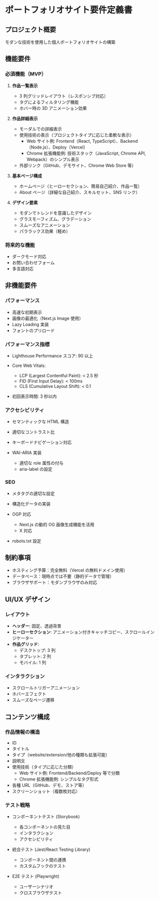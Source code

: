 # ポートフォリオサイト要件定義書

## プロジェクト概要

モダンな技術を使用した個人ポートフォリオサイトの構築

## 機能要件

### 必須機能（MVP）

1. **作品一覧表示**

   - 3 列グリッドレイアウト（レスポンシブ対応）
   - タグによるフィルタリング機能
   - ホバー時の 3D アニメーション効果

2. **作品詳細表示**

   - モーダルでの詳細表示
   - 使用技術の表示（プロジェクトタイプに応じた柔軟な表示）
     - Web サイト例: Frontend（React, TypeScript）、Backend（Node.js）、Deploy（Vercel）
     - Chrome 拡張機能例: 技術スタック（JavaScript, Chrome API, Webpack）のシンプル表示
   - 外部リンク（GitHub、デモサイト、Chrome Web Store 等）

3. **基本ページ構成**

   - ホームページ（ヒーローセクション、簡易自己紹介、作品一覧）
   - About ページ（詳細な自己紹介、スキルセット、SNS リンク）

4. **デザイン要素**
   - モダンでトレンドを意識したデザイン
   - グラスモーフィズム、グラデーション
   - スムーズなアニメーション
   - パララックス効果（軽め）

### 将来的な機能

- ダークモード対応
- お問い合わせフォーム
- 多言語対応

## 非機能要件

### パフォーマンス

- 高速な初期表示
- 画像の最適化（Next.js Image 使用）
- Lazy Loading 実装
- フォントのプリロード

### パフォーマンス指標

- Lighthouse Performance スコア: 90 以上
- Core Web Vitals:

  - LCP (Largest Contentful Paint): < 2.5 秒
  - FID (First Input Delay): < 100ms
  - CLS (Cumulative Layout Shift): < 0.1

- 初回表示時間: 3 秒以内

### アクセシビリティ

- セマンティックな HTML 構造
- 適切なコントラスト比
- キーボードナビゲーション対応

- WAI-ARIA 実装
  - 適切な role 属性の付与
  - aria-label の設定

### SEO

- メタタグの適切な設定
- 構造化データの実装

- OGP 対応

  - Next.js の動的 OG 画像生成機能を活用
  - X 対応

- robots.txt 設定

## 制約事項

- ホスティング予算：完全無料（Vercel の無料ドメイン使用）
- データベース：現時点では不要（静的データで管理）
- ブラウザサポート：モダンブラウザのみ対応

## UI/UX デザイン

### レイアウト

- **ヘッダー**: 固定、透過背景
- **ヒーローセクション**: アニメーション付きキャッチコピー、スクロールインジケーター
- **作品グリッド**:
  - デスクトップ: 3 列
  - タブレット: 2 列
  - モバイル: 1 列

### インタラクション

- スクロールトリガーアニメーション
- ホバーエフェクト
- スムーズなページ遷移

## コンテンツ構成

### 作品情報の構造

- ID
- タイトル
- タイプ（website/extension/他の種類も拡張可能）
- 説明文
- 使用技術（タイプに応じた分類）
  - Web サイト例: Frontend/Backend/Deploy 等で分類
  - Chrome 拡張機能例: シンプルなタグ形式
- 各種 URL（GitHub、デモ、ストア等）
- スクリーンショット（複数枚対応）

### テスト戦略

- コンポーネントテスト (Storybook)

  - 各コンポーネントの見た目
  - インタラクション
  - アクセシビリティ

- 統合テスト (Jest/React Testing Library)

  - コンポーネント間の連携
  - カスタムフックのテスト

- E2E テスト (Playwright)

  - ユーザーシナリオ
  - クロスブラウザテスト
